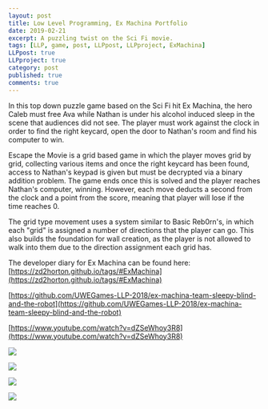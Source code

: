 ```yaml
---
layout: post
title: Low Level Programming, Ex Machina Portfolio
date: 2019-02-21
excerpt: A puzzling twist on the Sci Fi movie.
tags: [LLP, game, post, LLPpost, LLPproject, ExMachina]
LLPpost: true
LLPproject: true
category: post
published: true
comments: true
---
```

In this top down puzzle game based on the Sci Fi hit Ex Machina, the hero Caleb must free Ava while Nathan is under his alcohol induced sleep in the scene that audiences did not see. The player must work against the clock in order to find the right keycard, open the door to Nathan's room and find his computer to win.

Escape the Movie is a grid based game in which the player moves grid by grid, collecting various items and once the right keycard has been found, access to Nathan's keypad is given but must be decrypted via a binary addition problem. The game ends once this is solved and the player reaches Nathan's computer, winning. However, each move deducts a second from the clock and a point from the score, meaning that player will lose if the time reaches 0.

The grid type movement uses a system similar to Basic Reb0rn's, in which each "grid" is assigned a number of directions that the player can go. This also builds the foundation for wall creation, as the player is not allowed to walk into them due to the direction assignment each grid has.


The developer diary for Ex Machina can be found here:
[https://zd2horton.github.io/tags/#ExMachina](https://zd2horton.github.io/tags/#ExMachina)

[https://github.com/UWEGames-LLP-2018/ex-machina-team-sleepy-blind-and-the-robot](https://github.com/UWEGames-LLP-2018/ex-machina-team-sleepy-blind-and-the-robot)

[https://www.youtube.com/watch?v=dZSeWhoy3R8](https://www.youtube.com/watch?v=dZSeWhoy3R8)


<a href="https://i.imgur.com/h5OV4v7.png"><img src="https://i.imgur.com/h5OV4v7.png"></a>

<a href="https://i.imgur.com/e6gOPYT.png"><img src="https://i.imgur.com/e6gOPYT.png"></a>

<a href="https://i.imgur.com/Ia7uHYp.png"><img src="https://i.imgur.com/Ia7uHYp.png"></a>

<a href="https://i.imgur.com/4obhofr.png"><img src="https://i.imgur.com/4obhofr.png"></a>
